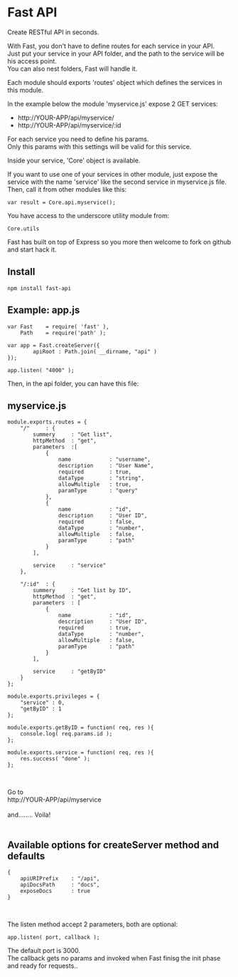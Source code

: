 Fast API
========

Create RESTful API in seconds.

With Fast, you don't have to define routes for each service in your API.<br>
Just put your service in your API folder, and the path to the service will be his access point.<br>
You can also nest folders, Fast will handle it.

Each module should exports 'routes' object which defines the services in this module. <br>

In the example below the module 'myservice.js' expose 2 GET services:
 - http://YOUR-APP/api/myservice/
 - http://YOUR-APP/api/myservice/:id

For each service you need to define his params.<br>
Only this params with this settings will be valid for this service.<br>

Inside your service, 'Core' object is available.

If you want to use one of your services in other module, just expose the service with the name 'service' like the second service in myservice.js file.<br>
Then, call it from other modules like this:<br>
    
    var result = Core.api.myservice();

You have access to the underscore utility module from:
    
    Core.utils
   

Fast has built on top of Express so you more then welcome to fork on github and start hack it.


Install
------------
    npm install fast-api

**Example:**
app.js
--------------

    var Fast    = require( 'fast' ),
        Path    = require('path' );

    var app = Fast.createServer({
            apiRoot : Path.join( __dirname, "api" )
    });

    app.listen( "4000" );


Then, in the api folder, you can have this file:

myservice.js
--------------
    module.exports.routes = {
        "/"  	: {
            summery 	: "Get list",
            httpMethod 	: "get",
            parameters 	:[
                {
                    name            : "username",
                    description     : "User Name",
                    required 	    : true,
                    dataType 		: "string",
                    allowMultiple 	: true,
                    paramType 		: "query"
                },
                {
                    name 			: "id",
                    description 	: "User ID",
                    required 		: false,
                    dataType 		: "number",
                    allowMultiple 	: false,
                    paramType 		: "path"
                }
            ],
    
            service 	: "service"
        },
    
        "/:id" 	: {
            summery 	: "Get list by ID",
            httpMethod 	: "get",
            parameters	: [
                {
                    name            : "id",
                    description     : "User ID",
                    required        : true,
                    dataType        : "number",
                    allowMultiple   : false,
                    paramType       : "path"
                }
            ],
    
            service 	: "getByID"
        }
    };
    
    module.exports.privileges = {
        "service" : 0,
        "getByID" : 1
    };
    
    module.exports.getByID = function( req, res ){
        console.log( req.params.id );
    };
    
    module.exports.service = function( req, res ){
        res.success( "done" );
    };

<br>

Go to <br>
http://YOUR-APP/api/myservice<br><br>
and........ Voila!<br><br>

Available options for createServer method and defaults
--------------
    {
        apiURIPrefix	: "/api",
        apiDocsPath		: "docs",
        exposeDocs		: true
    }
<br>

The listen method accept 2 parameters, both are optional:<br>

    app.listen( port, callback );

The default port is 3000.<br>
The callback gets no params and invoked when Fast finisg the init phase and ready for requests.. 

